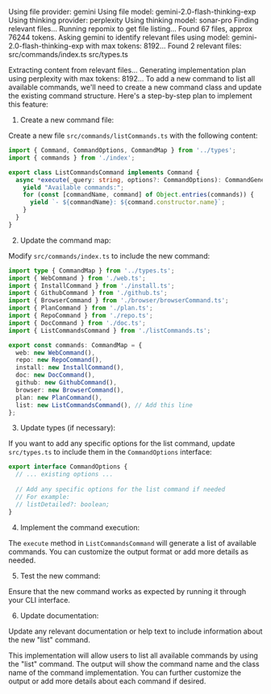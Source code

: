 Using file provider: gemini
Using file model: gemini-2.0-flash-thinking-exp
Using thinking provider: perplexity
Using thinking model: sonar-pro
Finding relevant files...
Running repomix to get file listing...
Found 67 files, approx 76244 tokens.
Asking gemini to identify relevant files using model: gemini-2.0-flash-thinking-exp with max tokens: 8192...
Found 2 relevant files:
src/commands/index.ts
src/types.ts

Extracting content from relevant files...
Generating implementation plan using perplexity with max tokens: 8192...
To add a new command to list all available commands, we'll need to create a new command class and update the existing command structure. Here's a step-by-step plan to implement this feature:

1. Create a new command file:

Create a new file `src/commands/listCommands.ts` with the following content:

```typescript
import { Command, CommandOptions, CommandMap } from '../types';
import { commands } from './index';

export class ListCommandsCommand implements Command {
  async *execute(_query: string, options?: CommandOptions): CommandGenerator {
    yield "Available commands:";
    for (const [commandName, command] of Object.entries(commands)) {
      yield `- ${commandName}: ${command.constructor.name}`;
    }
  }
}
```

2. Update the command map:

Modify `src/commands/index.ts` to include the new command:

```typescript
import type { CommandMap } from '../types.ts';
import { WebCommand } from './web.ts';
import { InstallCommand } from './install.ts';
import { GithubCommand } from './github.ts';
import { BrowserCommand } from './browser/browserCommand.ts';
import { PlanCommand } from './plan.ts';
import { RepoCommand } from './repo.ts';
import { DocCommand } from './doc.ts';
import { ListCommandsCommand } from './listCommands.ts';

export const commands: CommandMap = {
  web: new WebCommand(),
  repo: new RepoCommand(),
  install: new InstallCommand(),
  doc: new DocCommand(),
  github: new GithubCommand(),
  browser: new BrowserCommand(),
  plan: new PlanCommand(),
  list: new ListCommandsCommand(), // Add this line
};
```

3. Update types (if necessary):

If you want to add any specific options for the list command, update `src/types.ts` to include them in the `CommandOptions` interface:

```typescript
export interface CommandOptions {
  // ... existing options ...
  
  // Add any specific options for the list command if needed
  // For example:
  // listDetailed?: boolean;
}
```

4. Implement the command execution:

The `execute` method in `ListCommandsCommand` will generate a list of available commands. You can customize the output format or add more details as needed.

5. Test the new command:

Ensure that the new command works as expected by running it through your CLI interface.

6. Update documentation:

Update any relevant documentation or help text to include information about the new "list" command.

This implementation will allow users to list all available commands by using the "list" command. The output will show the command name and the class name of the command implementation. You can further customize the output or add more details about each command if desired.